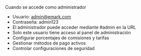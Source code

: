 Cuando se accede como administrador
- Usuario: admin@emark.com
- Contraseña: admin123
- El administrador puede acceder mediante #admin en la URL
- Solo este usuario tiene acceso al panel de administración
- Configurar porcentajes de comisiones y tarifas
- Gestionar métodos de pago activos
- Controlar configuraciones de seguridad
